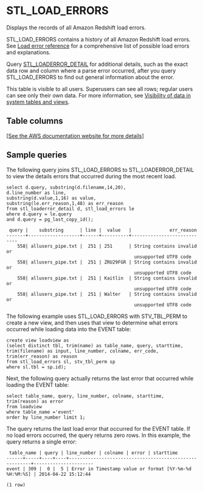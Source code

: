 # STL\_LOAD\_ERRORS<a name="r_STL_LOAD_ERRORS"></a>

Displays the records of all Amazon Redshift load errors\.

STL\_LOAD\_ERRORS contains a history of all Amazon Redshift load errors\. See [Load error reference](r_Load_Error_Reference.md) for a comprehensive list of possible load errors and explanations\.

Query [STL\_LOADERROR\_DETAIL](r_STL_LOADERROR_DETAIL.md) for additional details, such as the exact data row and column where a parse error occurred, after you query STL\_LOAD\_ERRORS to find out general information about the error\. 

This table is visible to all users\. Superusers can see all rows; regular users can see only their own data\. For more information, see [Visibility of data in system tables and views](c_visibility-of-data.md)\.

## Table columns<a name="r_STL_LOAD_ERRORS-table-columns2"></a>

[\[See the AWS documentation website for more details\]](http://docs.aws.amazon.com/redshift/latest/dg/r_STL_LOAD_ERRORS.html)

## Sample queries<a name="r_STL_LOAD_ERRORS-sample-queries2"></a>

The following query joins STL\_LOAD\_ERRORS to STL\_LOADERROR\_DETAIL to view the details errors that occurred during the most recent load\.

```
select d.query, substring(d.filename,14,20), 
d.line_number as line, 
substring(d.value,1,16) as value,
substring(le.err_reason,1,48) as err_reason
from stl_loaderror_detail d, stl_load_errors le
where d.query = le.query
and d.query = pg_last_copy_id(); 

 query |    substring      | line |  value   |              err_reason
-------+-------------------+------+----------+----------------------------
    558| allusers_pipe.txt |  251 | 251      | String contains invalid or 
                                               unsupported UTF8 code
    558| allusers_pipe.txt |  251 | ZRU29FGR | String contains invalid or 
                                               unsupported UTF8 code
    558| allusers_pipe.txt |  251 | Kaitlin  | String contains invalid or 
                                               unsupported UTF8 code
    558| allusers_pipe.txt |  251 | Walter   | String contains invalid or 
                                               unsupported UTF8 code
```

The following example uses STL\_LOAD\_ERRORS with STV\_TBL\_PERM to create a new view, and then uses that view to determine what errors occurred while loading data into the EVENT table: 

```
create view loadview as
(select distinct tbl, trim(name) as table_name, query, starttime,
trim(filename) as input, line_number, colname, err_code,
trim(err_reason) as reason
from stl_load_errors sl, stv_tbl_perm sp
where sl.tbl = sp.id);
```

Next, the following query actually returns the last error that occurred while loading the EVENT table: 

```
select table_name, query, line_number, colname, starttime, 
trim(reason) as error
from loadview
where table_name ='event'
order by line_number limit 1;
```

The query returns the last load error that occurred for the EVENT table\. If no load errors occurred, the query returns zero rows\. In this example, the query returns a single error: 

```
 table_name | query | line_number | colname | error | starttime
------+-----+----+----+--------------------------------------------------------+----------------------
event | 309 |  0 |  5 | Error in Timestamp value or format [%Y-%m-%d %H:%M:%S] | 2014-04-22 15:12:44

(1 row)
```